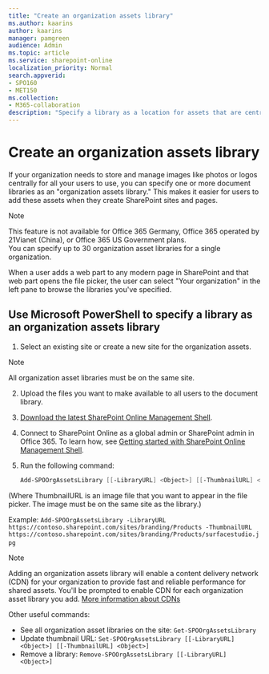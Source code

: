```yaml
---
title: "Create an organization assets library"
ms.author: kaarins
author: kaarins
manager: pamgreen
audience: Admin
ms.topic: article
ms.service: sharepoint-online
localization_priority: Normal
search.appverid:
- SPO160
- MET150
ms.collection:  
- M365-collaboration
description: "Specify a library as a location for assets that are centrally stored and managed in your organization."
---
```


# Create an organization assets library

If your organization needs to store and manage images like photos or logos centrally for all your users to use, you can specify one or more document libraries as an "organization assets library." This makes it easier for users to add these assets when they create SharePoint sites and pages.

> [!NOTE]
> This feature is not available for Office 365 Germany, Office 365 operated by 21Vianet (China), or Office 365 US Government plans. <br>You can specify up to 30 organization asset libraries for a single organization. 

When a user adds a web part to any modern page in SharePoint and that web part opens the file picker, the user can select "Your organization" in the left pane to browse the libraries you've specified. 

## Use Microsoft PowerShell to specify a library as an organization assets library
  
1. Select an existing site or create a new site for the organization assets.

> [!NOTE]
> All organization asset libraries must be on the same site.

2. Upload the files you want to make available to all users to the document library.

3. [Download the latest SharePoint Online Management Shell](https://go.microsoft.com/fwlink/p/?LinkId=255251).
    
4. Connect to SharePoint Online as a global admin or SharePoint admin in Office 365. To learn how, see [Getting started with SharePoint Online Management Shell](/powershell/sharepoint/sharepoint-online/connect-sharepoint-online).
    
5. Run the following command:
  
    ```PowerShell
    Add-SPOOrgAssetsLibrary [[-LibraryURL] <Object>] [[-ThumbnailURL] <Object>] 
    ```

(Where ThumbnailURL is an image file that you want to appear in the file picker. The image must be on the same site as the library.)

Example: `Add-SPOOrgAssetsLibrary -LibraryURL https://contoso.sharepoint.com/sites/branding/Products -ThumbnailURL https://contoso.sharepoint.com/sites/branding/Products/surfacestudio.jpg`    

> [!NOTE]
> Adding an organization assets library will enable a content delivery network (CDN) for your organization to provide fast and reliable performance for shared assets. You'll be prompted to enable CDN for each organization asset library you add. [More information about CDNs](https://go.microsoft.com/fwlink/?linkid=2077392)

 
Other useful commands: 

- See all organization asset libraries on the site: `Get-SPOOrgAssetsLibrary` 
- Update thumbnail URL: `Set-SPOOrgAssetsLibrary [[-LibraryURL] <Object>] [[-ThumbnailURL] <Object>]` 
- Remove a library: `Remove-SPOOrgAssetsLibrary [[-LibraryURL] <Object>]` 
 
  

